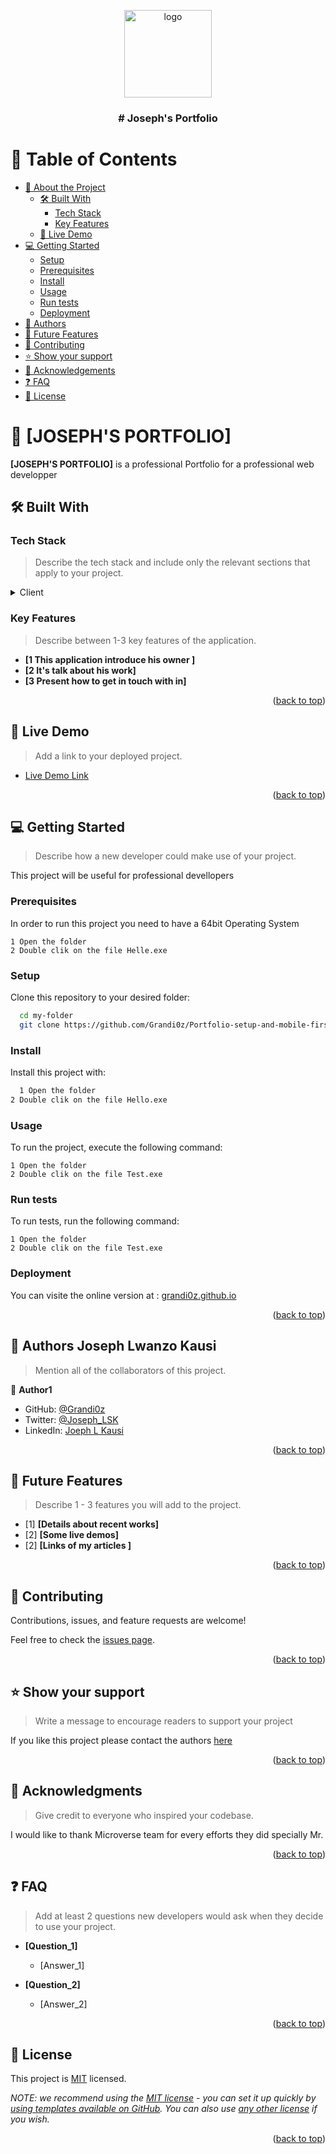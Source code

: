 
<a name="readme-top"></a>



<div align="center">

  <img src="murple_logo.png" alt="logo" width="140"  height="auto" />
  <br/>

  <h3><b># Joseph's Portfolio</b></h3>

</div>



# 📗 Table of Contents

- [📖 About the Project](#about-project)
  - [🛠 Built With](#built-with)
    - [Tech Stack](#tech-stack)
    - [Key Features](#key-features)
  - [🚀 Live Demo](#live-demo)
- [💻 Getting Started](#getting-started)
  - [Setup](#setup)
  - [Prerequisites](#prerequisites)
  - [Install](#install)
  - [Usage](#usage)
  - [Run tests](#run-tests)
  - [Deployment](#triangular_flag_on_post-deployment)
- [👥 Authors](#authors)
- [🔭 Future Features](#future-features)
- [🤝 Contributing](#contributing)
- [⭐️ Show your support](#support)
- [🙏 Acknowledgements](#acknowledgements)
- [❓ FAQ](#faq)
- [📝 License](#license)



# 📖 [JOSEPH'S PORTFOLIO] <a name="about-project"></a>


**[JOSEPH'S PORTFOLIO]** is a professional Portfolio for a professional web developper

## 🛠 Built With <a name="built-with"></a>

### Tech Stack <a name="tech-stack"></a>

> Describe the tech stack and include only the relevant sections that apply to your project.

<details>
  <summary>Client</summary>
  <ul>
    <li><a href="https://w3.org/">HTML & CSS</a></li>
  </ul>
</details>





### Key Features <a name="key-features"></a>

> Describe between 1-3 key features of the application.

- **[1 This application introduce his owner ]**
- **[2 It's talk about his work]**
- **[3 Present how to get in touch with in]**


<p align="right">(<a href="#readme-top">back to top</a>)</p>



## 🚀 Live Demo <a name="live-demo"></a>

> Add a link to your deployed project.

- [Live Demo Link](https://github.com/Grandi0z/Portfolio-setup-and-mobile-first)

<p align="right">(<a href="#readme-top">back to top</a>)</p>



## 💻 Getting Started <a name="getting-started"></a>

> Describe how a new developer could make use of your project.

This project will be useful for professional devellopers

### Prerequisites

In order to run this project you need to have a 64bit Operating System



```
1 Open the folder
2 Double clik on the file Helle.exe
```


### Setup

Clone this repository to your desired folder: 



```sh
  cd my-folder
  git clone https://github.com/Grandi0z/Portfolio-setup-and-mobile-first.git
```


### Install

Install this project with:



```sh
  1 Open the folder
2 Double clik on the file Hello.exe
```


### Usage

To run the project, execute the following command:



```
1 Open the folder
2 Double clik on the file Test.exe
```


### Run tests

To run tests, run the following command:



```
1 Open the folder
2 Double clik on the file Test.exe
```


### Deployment

You can visite the online version at : <a href="https://grandi0z.github.io/#">grandi0z.github.io</a>



<p align="right">(<a href="#readme-top">back to top</a>)</p>



## 👥 Authors <a name="authors">Joseph Lwanzo Kausi</a>

> Mention all of the collaborators of this project.

👤 **Author1**

- GitHub: [@Grandi0z](https://github.com/Grandi0z)
- Twitter: [@Joseph_LSK](https://twitter.com/Joseph_LSK)
- LinkedIn: [Joeph L Kausi](https://linkedin.com/in/Joeph_l_Kausi)



<p align="right">(<a href="#readme-top">back to top</a>)</p>



## 🔭 Future Features <a name="future-features"></a>

> Describe 1 - 3 features you will add to the project.

- [1] **[Details about recent works]**
- [2] **[Some live demos]**
- [2] **[Links of my articles ]**


<p align="right">(<a href="#readme-top">back to top</a>)</p>



## 🤝 Contributing <a name="contributing"></a>

Contributions, issues, and feature requests are welcome!

Feel free to check the [issues page](https://github.com/Grandi0z/Portfolio-setup-and-mobile-first/issues).

<p align="right">(<a href="#readme-top">back to top</a>)</p>



## ⭐️ Show your support <a name="support"></a>

> Write a message to encourage readers to support your project

If you like this project please contact the authors <a href = "mailto: josephlkausi@gmail.com">here</a>

<p align="right">(<a href="#readme-top">back to top</a>)</p>



## 🙏 Acknowledgments <a name="acknowledgements"></a>

> Give credit to everyone who inspired your codebase.

I would like to thank Microverse team for every efforts they did specially Mr. 

<p align="right">(<a href="#readme-top">back to top</a>)</p>



## ❓ FAQ <a name="faq"></a>

> Add at least 2 questions new developers would ask when they decide to use your project.

- **[Question_1]**

  - [Answer_1]

- **[Question_2]**

  - [Answer_2]

<p align="right">(<a href="#readme-top">back to top</a>)</p>



## 📝 License <a name="license"></a>

This project is [MIT](./LICENSE) licensed.

_NOTE: we recommend using the [MIT license](https://choosealicense.com/licenses/mit/) - you can set it up quickly by [using templates available on GitHub](https://docs.github.com/en/communities/setting-up-your-project-for-healthy-contributions/adding-a-license-to-a-repository). You can also use [any other license](https://choosealicense.com/licenses/) if you wish._

<p align="right">(<a href="#readme-top">back to top</a>)</p>
